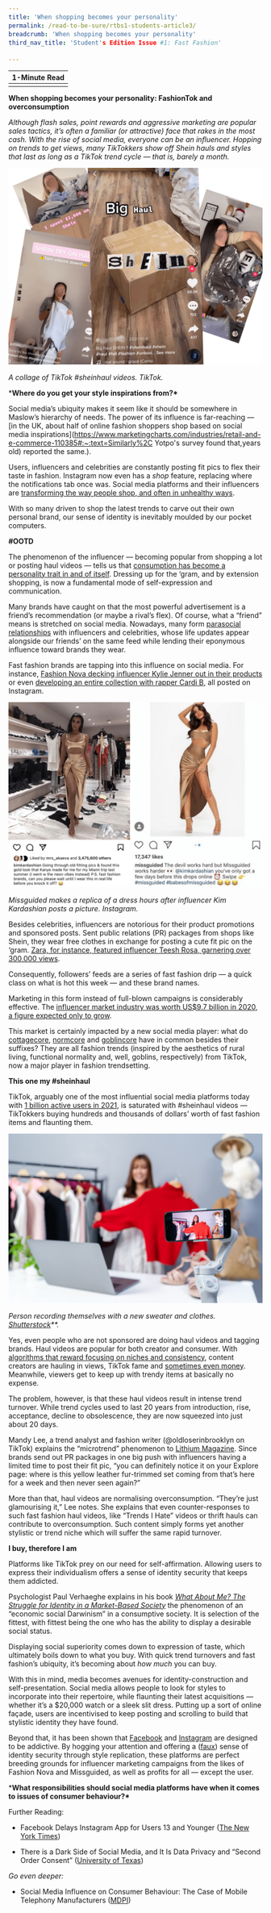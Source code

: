 ```yaml
---
title: 'When shopping becomes your personality'
permalink: /read-to-be-sure/rtbs1-students-article3/
breadcrumb: 'When shopping becomes your personality'
third_nav_title: 'Student's Edition Issue #1: Fast Fashion'

---
```


| **1-Minute Read** |
| :---------------: |
|                   |

**When shopping becomes your personality: FashionTok and overconsumption**

 

*Although flash sales, point rewards and aggressive marketing are popular sales tactics, it’s often a familiar (or attractive) face that rakes in the most cash. With the rise of social media, everyone can be an influencer. Hopping on trends to get views, many* *TikTokkers show off Shein hauls and styles that last as long as a TikTok trend cycle — that is, barely a month.*

![](../images/rtbs1-students-article3a.png)

*A collage of TikTok #sheinhaul videos. TikTok.*

***Where do you get your style inspirations from?\***

 

Social media’s ubiquity makes it seem like it should be somewhere in Maslow’s hierarchy of needs. The power of its influence is far-reaching — [in the UK, about half of online fashion shoppers shop based on social media inspirations](https://www.marketingcharts.com/industries/retail-and-e-commerce-110385#:~:text=Similarly%2C Yotpo's survey found that,years old) reported the same.). 

 

Users, influencers and celebrities are constantly posting fit pics to flex their taste in fashion. Instagram now even has a *shop* feature, replacing where the notifications tab once was. Social media platforms and their influencers are [transforming the way people shop, and often in unhealthy ways](https://greenisthenewblack.com/shein-ultra-fast-fashion-consumerism-tiktok-influencer/).

 

With so many driven to shop the latest trends to carve out their own personal brand, our sense of identity is inevitably moulded by our pocket computers.

 

**#OOTD**

 

The phenomenon of the influencer — becoming popular from shopping a lot or posting haul videos — tells us that [consumption has become a personality trait in and of itself](https://www.psychologytoday.com/us/blog/me-the-self-and-i/201904/how-do-we-form-identities-in-consumer-society). Dressing up for the ‘gram, and by extension shopping, is now a fundamental mode of self-expression and communication. 

 

Many brands have caught on that the most powerful advertisement is a friend’s recommendation (or maybe a rival’s flex). Of course, what a “friend” means is stretched on social media. Nowadays, many form [parasocial relationships](https://www.scmp.com/lifestyle/entertainment/article/3150722/parasocial-relationships-illusion-friendship-celebrity) with influencers and celebrities, whose life updates appear alongside our friends’ on the same feed while lending their eponymous influence toward brands they wear. 

 

Fast fashion brands are tapping into this influence on social media. For instance, [Fashion Nova decking influencer Kylie Jenner out in their products](https://www.instagram.com/p/BhkWrrTl2AI/?hl=en) or even [developing an entire collection with rapper Cardi B](https://www.instagram.com/p/Bso_K7SFRME/?hl=en), all posted on Instagram.

 

![](../images/rtbs1-students-article3b.png)

*Missguided makes a replica of a dress hours after influencer Kim Kardashian posts a picture. Instagram.*

 

Besides celebrities, influencers are notorious for their product promotions and sponsored posts. Sent public relations (PR) packages from shops like Shein, they wear free clothes in exchange for posting a cute fit pic on the ‘gram. [Zara, for instance, featured influencer Teesh Rosa, garnering over 300,000 views](https://www.instagram.com/p/BCfp8XIC_Y7/).

 

Consequently, followers’ feeds are a series of fast fashion drip — a quick class on what is hot this week — and these brand names.

 

Marketing in this form instead of full-blown campaigns is considerably effective. The [influencer market industry was worth US$9.7 billion in 2020, a figure expected only to grow](https://influencermarketinghub.com/influencer-marketing-benchmark-report-2021/).

 

This market is certainly impacted by a new social media player: what do [cottagecore](https://thevou.com/fashion/cottagecore/), [normcore](https://www.thecut.com/2014/02/normcore-fashion-trend.html) and [goblincore](https://www.theguardian.com/fashion/2021/jul/30/goblincore-fashion-trend-embraces-chaos-dirt-mud) have in common besides their suffixes? They are all fashion trends (inspired by the aesthetics of rural living, functional normality and, well, goblins, respectively) from TikTok, now a major player in fashion trendsetting. 

 

**This one my #sheinhaul**

 

TikTok, arguably one of the most influential social media platforms today with [1 billion active users in 2021](https://www.businessofapps.com/data/tik-tok-statistics/), is saturated with #sheinhaul videos — TikTokkers buying hundreds and thousands of dollars’ worth of fast fashion items and flaunting them. 

 

![](../images/rtbs1-students-article3.jpg)

*Person recording themselves with a new sweater and clothes.* *[Shutterstock](https://www.shutterstock.com/image-photo/young-woman-selling-clothes-online-by-1931387588)**.*

 

Yes, even people who are not sponsored are doing haul videos and tagging brands. Haul videos are popular for both creator and consumer. With [algorithms that reward focusing on niches and consistency](https://later.com/blog/tiktok-algorithm/), content creators are hauling in views, TikTok fame and [sometimes even money](https://www.shopify.com.sg/blog/make-money-on-tiktok). Meanwhile, viewers get to keep up with trendy items at basically no expense. 

 

The problem, however, is that these haul videos result in intense trend turnover. While trend cycles used to last 20 years from introduction, rise, acceptance, decline to obsolescence, they are now squeezed into just about 20 days. 

 

Mandy Lee, a trend analyst and fashion writer (@oldloserinbrooklyn on TikTok) explains the “microtrend” phenomenon to [Lithium Magazine](https://lithiumagazine.com/2021/06/15/how-tiktok-makes-fast-fashion-faster/). Since brands send out PR packages in one big push with influencers having a limited time to post their fit pic, “you can definitely notice it on your Explore page: where is this yellow leather fur-trimmed set coming from that’s here for a week and then never seen again?”

 

More than that, haul videos are normalising overconsumption. “They’re just glamourising it,” Lee notes. She explains that even counter-responses to such fast fashion haul videos, like “Trends I Hate” videos or thrift hauls can contribute to overconsumption. Such content simply forms yet another stylistic or trend niche which will suffer the same rapid turnover. 

 

**I buy, therefore I am**

 

Platforms like TikTok prey on our need for self-affirmation. Allowing users to express their individualism offers a sense of identity security that keeps them addicted. 

 

Psychologist Paul Verhaeghe explains in his book *[What About Me? The Struggle for Identity in a Market-Based Society](https://nlb.overdrive.com/media/1642697)* the phenomenon of an “economic social Darwinism” in a consumptive society. It is selection of the fittest, with fittest being the one who has the ability to display a desirable social status. 

 

Displaying social superiority comes down to expression of taste, which ultimately boils down to what you buy. With quick trend turnovers and fast fashion’s ubiquity, it’s becoming about *how much* you can buy. 

 

With this in mind, media becomes avenues for identity-construction and self-presentation. Social media allows people to look for styles to incorporate into their repertoire, while flaunting their latest acquisitions — whether it’s a $20,000 watch or a sleek slit dress. Putting up a sort of online façade, users are incentivised to keep posting and scrolling to build that stylistic identity they have found. 

 

Beyond that, it has been shown that [Facebook](https://www.cbsnews.com/news/facebook-addictive-as-cigarettes-former-executive-says/) and [Instagram](https://www.businessinsider.com/facebook-has-been-deliberately-designed-to-mimic-addictive-painkillers-2018-12) are designed to be addictive. By hogging your attention and offering a ([faux](https://www.psychologytoday.com/us/blog/me-the-self-and-i/201904/how-do-we-form-identities-in-consumer-society)) sense of identity security through style replication, these platforms are perfect breeding grounds for influencer marketing campaigns from the likes of Fashion Nova and Missguided, as well as profits for all — except the user. 

 

 

***What responsibilities should social media platforms have when it comes to issues of consumer behaviour?\***

 

Further Reading:

- Facebook Delays Instagram App for Users 13 and Younger ([The New York Times](https://www.nytimes.com/2021/09/27/technology/facebook-instagram-for-kids.html))

- There is a Dark Side of Social Media, and It Is Data Privacy and “Second Order Consent” ([University of Texas](https://news.utexas.edu/2018/04/26/data-privacy-and-second-order-consent-need-regulation/))

 

*Go even deeper:*

- Social Media Influence on Consumer Behaviour: The Case of Mobile Telephony Manufacturers ([MDPI](https://www.mdpi.com/2071-1050/12/4/1506))